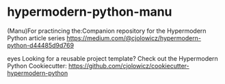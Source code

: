 # hypermodern-python-manu

(Manu)For practincing the:Companion repository for the Hypermodern Python article series
https://medium.com/@cjolowicz/hypermodern-python-d44485d9d769

eyes Looking for a reusable project template? Check out the Hypermodern Python Cookiecutter:
https://github.com/cjolowicz/cookiecutter-hypermodern-python
